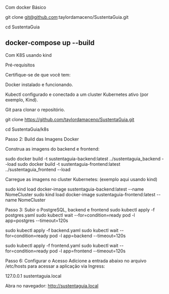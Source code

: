 Com docker Básico

git clone git@github.com:taylordamaceno/SustentaGuia.git

cd SustentaGuia

docker-compose up --build
----------
Com K8S usando kind

Pré-requisitos

Certifique-se de que você tem:

Docker instalado e funcionando.

Kubectl configurado e conectado a um cluster Kubernetes ativo (por exemplo, Kind).

Git para clonar o repositório.



git clone https://github.com/taylordamaceno/SustentaGuia.git

cd SustentaGuia/k8s

Passo 2: Build das Imagens Docker

Construa as imagens do backend e frontend:

sudo docker build -t sustentaguia-backend:latest ../sustentaguia_backend --load
sudo docker build -t sustentaguia-frontend:latest ../sustentaguia_frontend --load

Carregue as imagens no cluster Kubernetes: (exemplo aqui usando kind)

sudo kind load docker-image sustentaguia-backend:latest --name NomeCluster
sudo kind load docker-image sustentaguia-frontend:latest --name NomeCluster



Passo 3: Subir o PostgreSQL, backend e frontend
sudo kubectl apply -f postgres.yaml
sudo kubectl wait --for=condition=ready pod -l app=postgres --timeout=120s

sudo kubectl apply -f backend.yaml
sudo kubectl wait --for=condition=ready pod -l app=backend --timeout=120s

sudo kubectl apply -f frontend.yaml
sudo kubectl wait --for=condition=ready pod -l app=frontend --timeout=120s


Passo 6: Configurar o Acesso
Adicione a entrada abaixo no arquivo /etc/hosts para acessar a aplicação via Ingress:



127.0.0.1 sustentaguia.local

Abra no navegador:
http://sustentaguia.local

